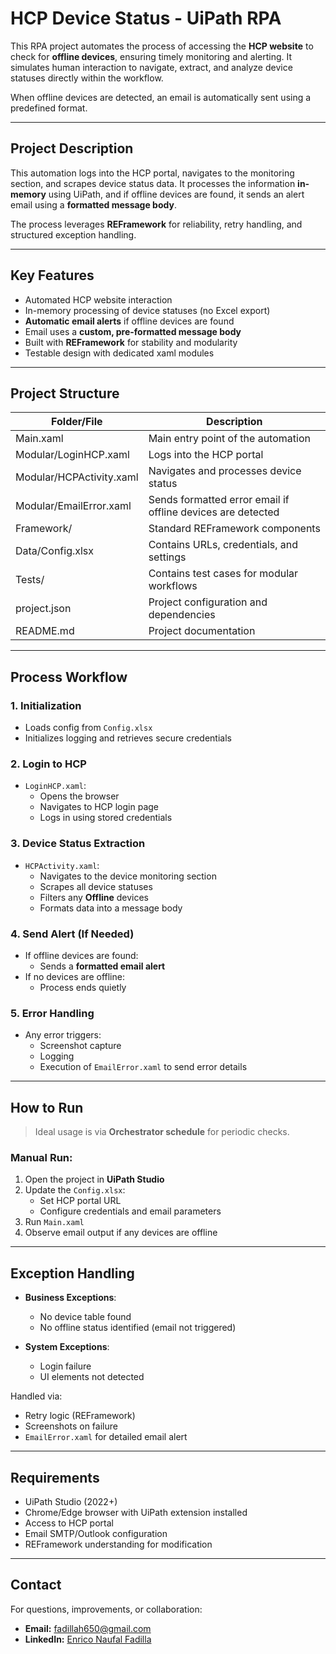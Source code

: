 # HCP Device Status - UiPath RPA

This RPA project automates the process of accessing the **HCP website** to check for **offline devices**, ensuring timely monitoring and alerting. It simulates human interaction to navigate, extract, and analyze device statuses directly within the workflow.

When offline devices are detected, an email is automatically sent using a predefined format.

---

## Project Description

This automation logs into the HCP portal, navigates to the monitoring section, and scrapes device status data. It processes the information **in-memory** using UiPath, and if offline devices are found, it sends an alert email using a **formatted message body**.

The process leverages **REFramework** for reliability, retry handling, and structured exception handling.

---

## Key Features

- Automated HCP website interaction
- In-memory processing of device statuses (no Excel export)
- **Automatic email alerts** if offline devices are found
- Email uses a **custom, pre-formatted message body**
- Built with **REFramework** for stability and modularity
- Testable design with dedicated xaml modules

---

## Project Structure

| Folder/File                  | Description                                                      |
|------------------------------|------------------------------------------------------------------|
| Main.xaml                    | Main entry point of the automation                              |
| Modular/LoginHCP.xaml        | Logs into the HCP portal                                        |
| Modular/HCPActivity.xaml     | Navigates and processes device status                           |
| Modular/EmailError.xaml      | Sends formatted error email if offline devices are detected     |
| Framework/                   | Standard REFramework components                                 |
| Data/Config.xlsx             | Contains URLs, credentials, and settings                        |
| Tests/                       | Contains test cases for modular workflows                       |
| project.json                 | Project configuration and dependencies                          |
| README.md                    | Project documentation                                            |

---

## Process Workflow

### 1. **Initialization**
- Loads config from `Config.xlsx`
- Initializes logging and retrieves secure credentials

### 2. **Login to HCP**
- `LoginHCP.xaml`:
  - Opens the browser
  - Navigates to HCP login page
  - Logs in using stored credentials

### 3. **Device Status Extraction**
- `HCPActivity.xaml`:
  - Navigates to the device monitoring section
  - Scrapes all device statuses
  - Filters any **Offline** devices
  - Formats data into a message body

### 4. **Send Alert (If Needed)**
- If offline devices are found:
  - Sends a **formatted email alert**
- If no devices are offline:
  - Process ends quietly

### 5. **Error Handling**
- Any error triggers:
  - Screenshot capture
  - Logging
  - Execution of `EmailError.xaml` to send error details

---

## How to Run

> Ideal usage is via **Orchestrator schedule** for periodic checks.

### Manual Run:

1. Open the project in **UiPath Studio**
2. Update the `Config.xlsx`:
   - Set HCP portal URL
   - Configure credentials and email parameters
3. Run `Main.xaml`
4. Observe email output if any devices are offline

---

## Exception Handling

- **Business Exceptions**:
  - No device table found
  - No offline status identified (email not triggered)

- **System Exceptions**:
  - Login failure
  - UI elements not detected

Handled via:
- Retry logic (REFramework)
- Screenshots on failure
- `EmailError.xaml` for detailed email alert

---

## Requirements

- UiPath Studio (2022+)
- Chrome/Edge browser with UiPath extension installed
- Access to HCP portal
- Email SMTP/Outlook configuration
- REFramework understanding for modification

---

## Contact

For questions, improvements, or collaboration:

- **Email:** fadillah650@gmail.com  
- **LinkedIn:** [Enrico Naufal Fadilla](https://linkedin.com/in/enrico-naufal-fadilla-54338a256)
